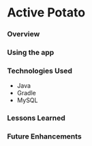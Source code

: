 # Active Potato

### Overview

### Using the app

### Technologies Used
* Java
* Gradle
* MySQL

### Lessons Learned

### Future Enhancements
